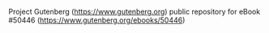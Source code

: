 Project Gutenberg (https://www.gutenberg.org) public repository for
eBook #50446 (https://www.gutenberg.org/ebooks/50446)
